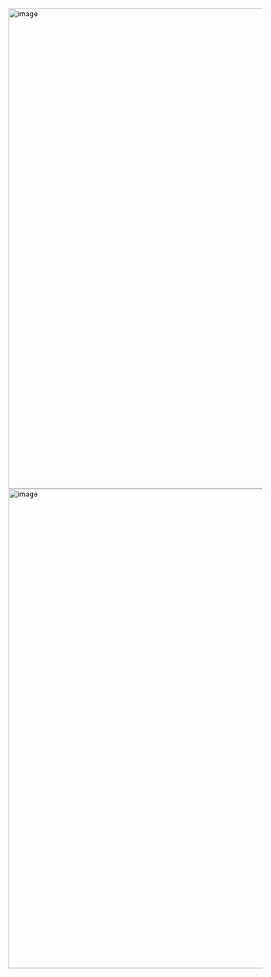 <img width="951" alt="image" src="https://github.com/user-attachments/assets/b5188acd-6e8a-46d8-8871-dea2678ec1f7" />
<img width="950" alt="image" src="https://github.com/user-attachments/assets/472e6dfe-d264-476f-a9f5-18eeb46858a8" />
